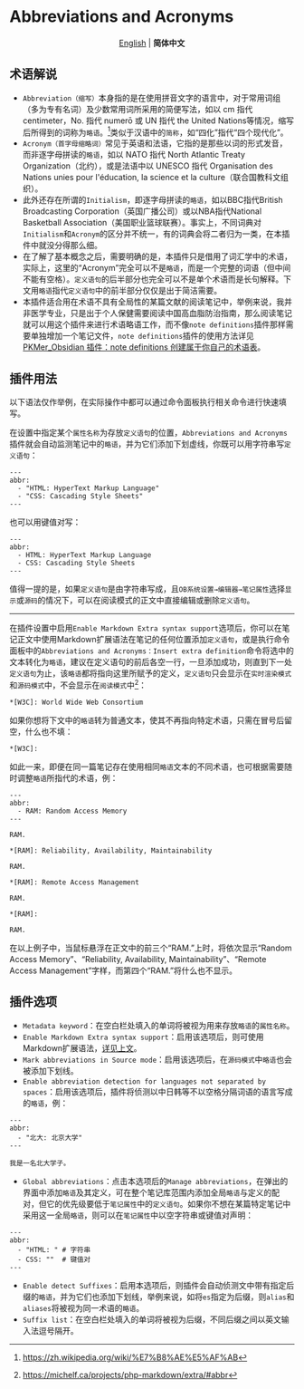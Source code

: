 # Abbreviations and Acronyms

<p align="center"><a href="./README.md">English</a> | <b>简体中文</b></p>

## 术语解说

- `Abbreviation（缩写）`本身指的是在使用拼音文字的语言中，对于常用词组（多为专有名词）及少数常用词所采用的简便写法，如以 cm 指代 centimeter，No. 指代 numerō 或 UN 指代 the United Nations等情况，缩写后所得到的词称为`略语`。[^1]类似于汉语中的`简称`，如“四化”指代“四个现代化”。
- `Acronym（首字母缩略词）`常见于英语和法语，它指的是那些以词的形式发音，而非逐字母拼读的`略语`，如以 NATO 指代 North Atlantic Treaty Organization（北约），或是法语中以 UNESCO 指代 Organisation des Nations unies pour l'éducation, la science et la culture（联合国教科文组织）。
- 此外还存在所谓的`Initialism`，即逐字母拼读的`略语`，如以BBC指代British Broadcasting Corporation（英国广播公司）或以NBA指代National Basketball Association（美国职业篮球联赛）。事实上，不同词典对`Initialism`和`Acronym`的区分并不统一，有的词典会将二者归为一类，在本插件中就没分得那么细。
- 在了解了基本概念之后，需要明确的是，本插件只是借用了词汇学中的术语，实际上，这里的“Acronym”完全可以不是`略语`，而是一个完整的词语（但中间不能有空格）。`定义语句`的后半部分也完全可以不是单个术语而是长句解释。下文用`略语`指代`定义语句`中的前半部分仅仅是出于简洁需要。
- 本插件适合用在术语不具有全局性的某篇文献的阅读笔记中，举例来说，我并非医学专业，只是出于个人保健需要阅读中国高血脂防治指南，那么阅读笔记就可以用这个插件来进行术语略语工作，而不像`note definitions`插件那样需要单独增加一个笔记文件，`note definitions`插件的使用方法详见[PKMer_Obsidian 插件：note definitions 创建属于你自己的术语表](https://pkmer.cn/show/20240823150047)。

## 插件用法

以下语法仅作举例，在实际操作中都可以通过命令面板执行相关命令进行快速填写。

在设置中指定某个`属性名称`为存放`定义语句`的位置，`Abbreviations and Acronyms`插件就会自动监测笔记中的`略语`，并为它们添加下划虚线，你既可以用字符串写`定义语句`：

```
---
abbr:
  - "HTML: HyperText Markup Language"
  - "CSS: Cascading Style Sheets"
---
```
也可以用键值对写：
```
---
abbr:
  - HTML: HyperText Markup Language
  - CSS: Cascading Style Sheets
---
```

值得一提的是，如果`定义语句`是由字符串写成，且`OB系统设置→编辑器→笔记属性`选择`显示`或`源码`的情况下，可以在阅读模式的正文中直接编辑或删除`定义语句`。

---

<span id="refs">在插件设置中</span>启用`Enable Markdown Extra syntax support`选项后，你可以在笔记正文中使用Markdown扩展语法在笔记的任何位置添加`定义语句`，或是执行命令面板中的`Abbreviations and Acronyms：Insert extra definition`命令将选中的文本转化为`略语`，建议在定义语句的前后各空一行，一旦添加成功，则直到下一处`定义语句`为止，该`略语`都将指向这里所赋予的定义，`定义语句`只会显示在`实时渲染模式`和`源码模式`中，不会显示在`阅读模式`中[^2]：

```
*[W3C]: World Wide Web Consortium
```

如果你想将下文中的`略语`转为普通文本，使其不再指向特定术语，只需在冒号后留空，什么也不填：

```
*[W3C]: 
```

如此一来，即便在同一篇笔记存在使用相同`略语`文本的不同术语，也可根据需要随时调整`略语`所指代的术语，例：

```
---
abbr:
  - RAM: Random Access Memory
---

RAM.

*[RAM]: Reliability, Availability, Maintainability

RAM.

*[RAM]: Remote Access Management

RAM.

*[RAM]: 

RAM.

```

在以上例子中，当鼠标悬浮在正文中的前三个“RAM.”上时，将依次显示“Random Access Memory”、“Reliability, Availability, Maintainability”、“Remote Access Management”字样，而第四个“RAM.”将什么也不显示。

## 插件选项

- `Metadata keyword`：在空白栏处填入的单词将被视为用来存放`略语`的`属性名称`。
- `Enable Markdown Extra syntax support`：启用该选项后，则可使用Markdown扩展语法，[详见上文](#refs)。
- `Mark abbreviations in Source mode`：启用该选项后，在`源码模式`中`略语`也会被添加下划线。
- `Enable abbreviation detection for languages not separated by spaces`：启用该选项后，插件将侦测以中日韩等不以空格分隔词语的语言写成的`略语`，例：

```
---
abbr:
  - "北大: 北京大学"
---

我是一名北大学子。
```

- `Global abbreviations`：点击本选项后的`Manage abbreviations`，在弹出的界面中添加`略语`及其定义，可在整个笔记库范围内添加全局`略语`与定义的配对，但它的优先级要低于`笔记属性`中的`定义语句`。如果你不想在某篇特定笔记中采用这一全局`略语`，则可以在`笔记属性`中以空字符串或键值对声明：

```
---
abbr:
  - "HTML: " # 字符串
  - CSS: ""  # 键值对
---
```

- `Enable detect Suffixes`：启用本选项后，则插件会自动侦测文中带有指定后缀的`略语`，并为它们也添加下划线，举例来说，如将`es`指定为后缀，则`alias`和`aliases`将被视为同一术语的`略语`。
- `Suffix list`：在空白栏处填入的单词将被视为后缀，不同后缀之间以英文输入法逗号隔开。

[^1]: https://zh.wikipedia.org/wiki/%E7%B8%AE%E5%AF%AB
[^2]: https://michelf.ca/projects/php-markdown/extra/#abbr
